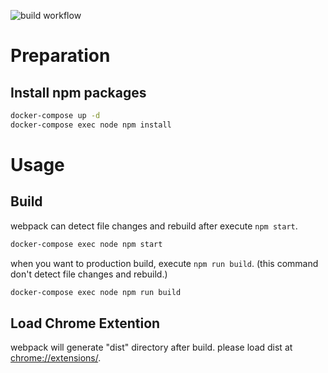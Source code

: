 ![build workflow](https://github.com/fkt1993/chrome-extension-react-typescript-template/actions/workflows/on_push.yml/badge.svg)

# Preparation

## Install npm packages

```sh
docker-compose up -d
docker-compose exec node npm install
```

# Usage

## Build

webpack can detect file changes and rebuild after execute `npm start`.

```sh
docker-compose exec node npm start
```

when you want to production build, execute `npm run build`.
(this command don't detect file changes and rebuild.)

```sh
docker-compose exec node npm run build
```

## Load Chrome Extention

webpack will generate "dist" directory after build.
please load dist at [chrome://extensions/](chrome://extensions/).
